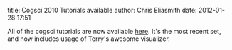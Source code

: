 title: Cogsci 2010 Tutorials available
author: Chris Eliasmith
date: 2012-01-28 17:51

All of the cogsci tutorials are now available
[here](/research/software.html/cogsci-2010.html). It's the most
recent set, and now includes usage of Terry's awesome visualizer.
